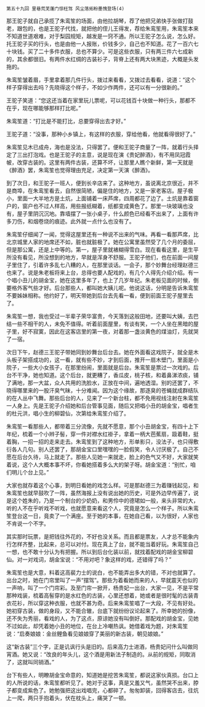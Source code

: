     第五十九回 里巷荒芜蓬门惊枉驾 风尘落拓粉墨愧登场(4) 

   那王驼子就自己承揽了朱鸾笙的场面，由他拉胡琴，荐了他把兄弟快手张做打鼓老，跟包的，也是王驼子代找，就把他的侄儿王得发，荐给朱鸾笙用，朱鸾笙本来不知道世道艰难，对于梨园规矩，越发是一窍不通。所以王驼子怎么说，怎么好。托王驼子买的行头，也是由他一人报账，价钱多少，自己也不知道。花了一百六七十块钱。买了二十多件衣服，总也不算少。可是这些衣服，只有两三件六七成新的，其余都很旧。有两件水红绸的古装衫子，背脊上还有两大块黑迹，大概是头发拖的。

   朱鸾笙皱着眉，手里拿着那几件行头，拨过来看看，又拨过去看看，说道：“这个样子穿得出去吗？先晓得这个样子，不如少作两件，还可以有一分很新的。”

   王驼子笑道：“您这还当着在家里玩儿票呢，可以花钱百十块做一种行头，那都不在乎，现在哪能够那样打比呢。”

   朱鸾笙道：“打比是不能打比，总要穿得出去才好。”

   王驼子道：“没事，那种小乡镇上，有这样的衣服，穿给他看，他就看得很好了。”

   朱鸾笙见木已成舟，海也是没法，只得罢了。便和王驼子商量了一阵，就着行头择定了三出打泡戏。也是王驼子的主意，说是现在演《贵妃醉酒》，有不用凤冠霞帔，改穿古装的。这里有两件古装，还算不坏，让那里人瞧个新鲜，第一天就是《醉酒》罢，朱鸾笙也觉得理由充足，决定第一天演《醉酒》。

   到了次日，和王驼子一班人，便到长辛店来了。这种地方，虽说离北京很近，并不是商埠，在朱鸾笙看去，自然很简陋，偏是住的地方，又是一家老客店。屋子极小，里面一大半地方是土炕，上面铺着一床芦席，四周都花了边了。土炕是靠着窗户的，窗户也不过人样高，用些报纸糊着，纸都变成黄色了。那里一块玻璃也没有，屋子里阴沉沉地。靠墙摆了一张小桌子，什么颜色已经看不出来了，上面有许多刀伤，和烟卷烧的痕迹。此外就一点什么也没有了。

   朱鸾笙仔细闻了一闻，觉得这屋里还有一种说不出来的气味。再看一看那芦席，比北京城里人家的地席还不如，脏也就脏极了。她在公寓里虽然受了几个月的委屈，但是那公寓，还是上中等的。第一，屋子里就裱糊得雪白。现在看看这里，是生平所没有看见，所没想到的地方，早就是浑身不舒服。王驼子他们，也在前面一间屋子里住了，引着许多乱七八糟的人，在那里谈话。一会子，那个妙舞台经理赵德三也来了。说是朱老板将来上台，总得也要人配戏的，有几个人得先介绍介绍。有一个唱小丑儿的胡金宝，她在这里多年了，也上了几岁年纪。朱老板见面的时候，倒要格外客气些才好。后台那些人，都叫她大姨儿呢。他说这话，分明是告诉朱鸾笙不要姊妹相称。他约好了，明天带她到后台去先看一看，便到前面王驼子屋里去了。

   朱鸾笙一想，我也受过一半辈子荣华富贵，今天落到这般田地，还要叫大姨，去巴结一些不相干的人，未免不值得。听着前面屋里，有谈有笑，一个人坐在黑暗的屋子里，好不寂寞，因此在这客店里的第一夜，对着那一盏淡黄色的煤油灯，先就哭了一宿。

   次日下午，赵德三王驼子带她同到妙舞台后台去。她在外面看这戏院子，就全是木头板子架搭成功的，这一看，就有些不妙，才到后面，推开一扇木壁门，里面是小院子，一些大小女孩子，在那里纷闹，里面就是后台。朱鸾笙是票过一次戏的。后台不干净，她也知道。这个后台，就更糟了，香瓜皮，桃子核，和着鼻涕浓痰，铺了满地，那一大盆，众人共用的洗脸水，正放在中间，遍地透湿。别的还罢了，不晓得哪里来的一股汗臭气昧，十分难闻。因为这个缘故，那逐臭的苍蝇就成群结队的在人丛中飞舞。那些后台的人，见来了一个新台柱，都不免用视线注射在朱鸾笙一人身上。先是王驼子介绍她和后台管事见面，随后又把唱小丑的胡金宝，唱者生的杜元洪，唱小生的柳碧仙，次第给朱鸾笙介绍了。

   朱鸾笙一看那些人，都带着三分流像，先就不愿意，那个小丑胡金宝，有四十上下年纪，梳着一个小辫子髻，穿一件对襟水红褂子，拿着一柄大芭蕉扇，趿着鞋，挺着胸，一招一招的走来走去。朱鸾笙到了这种地方，形单影只，没法子，也只得敷衍各人几句。别人还罢了，那胡金宝口里嘿嘿的一脸假笑，令人讨厌极了。自己不愿在后台久待，马上就走了。那些人见她一来就走，脸上的色气又不好，大家就笑着说，这个人大概本事不坏，你看她搭着多么大的架子呀。胡金宝道：“别忙，咱们明儿个台上见。”

   大家也就存着这个心事，到明日看她的戏怎么样。可是那赵德三为着赚钱起见，和朱鸾笙也就早鼓吹了一阵，虽然海报上没有说出她的历史，可是外边早传遍了，说是这个姓朱的，乃是一个制台的少奶奶，和男伶中的德珺如一般，来头非常的大，听的人不在乎听戏不听戏，也就愿意来看这个人，究竟是怎么一个样子。所以朱鸾笙登台这一日，竟卖了一个满座。至于她的本事，在她自己看，以为很好，人家也不肯说一个不字。

   其实那时玩票，是把钱往外花的，不好也没关系。而且都是票友，人才总不能象内行怎样齐整，比起来，总可以对付。现在真上了台，就不能当着好玩。朱鸾笙自己一想，也不敢十分认为有把握。所以到后台化装以前，就找着配戏的胡金宝柳碧仙。对一对戏词，胡金宝说：“不用对吧？象这样的戏，还错得了吗？”

   朱鸾笙也是大意，料着这高裴力士的说白，也不能弄出多大的错，不对也就算了。出台之时，她在门帘里叫了一声“摆驾”。那些为着看她而来的人，早就震天也似的一声响，叫了一个门帘彩。及至门帘一掀开，杨贵妃一出台，大家一见，不是平常那种戏装，梳着高髻穿的是水红色的古装，心里还想着，她或者是很时髦的古装青衣花衫，所以穿这种衣服，也就不甚为奇。后来朱鸾笙唱了一大段，不见有好处。她初穿古装，做的身段，又不能合辙，台底下就纷纷议论起来了。所幸她的扮像，还不失为秀丽，看戏的人，为了这点，原谅她没有叫倒好。那配戏的胡金宝，见她不过如此，却凭着她小丑的地位，在台上冷嘲热讽。她借着戏为题，对朱鸾笙说：“启奏娘娘：金丝鲤鱼看见娘娘穿了美丽的新古装，朝见娘娘。”

   这“新古装”三个字，正是讥讽行头是旧的。后来高力士进酒，杨贵妃问什么叫做同宵酒。她又说：“改良的年头儿，这个酒是用新法子制造的。从前的规矩，同取消了，这就叫同销酒。”

   台下有些人，明瞭胡金宝命意的，知道她是挖苦朱鸾笙，都说这家伙真损。台口上的人所说的话，朱鸾笙都听见了。她对于这事，真是又羞又气，虽然哭不出来，脖子都变成紫色了。她勉强把这出戏唱完，心都碎了。匆匆卸装，回得客店去，往炕上一爬，两只手抱着头，伏在枕头上，痛哭了一顿。

